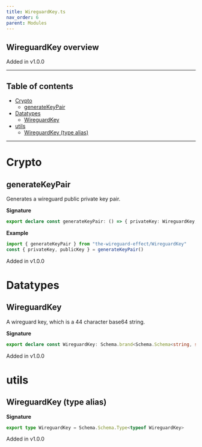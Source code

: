 ```yaml
---
title: WireguardKey.ts
nav_order: 6
parent: Modules
---
```


## WireguardKey overview

Added in v1.0.0

---

<h2 class="text-delta">Table of contents</h2>

- [Crypto](#crypto)
  - [generateKeyPair](#generatekeypair)
- [Datatypes](#datatypes)
  - [WireguardKey](#wireguardkey)
- [utils](#utils)
  - [WireguardKey (type alias)](#wireguardkey-type-alias)

---

# Crypto

## generateKeyPair

Generates a wireguard public private key pair.

**Signature**

```ts
export declare const generateKeyPair: () => { privateKey: WireguardKey; publicKey: WireguardKey }
```

**Example**

```ts
import { generateKeyPair } from "the-wireguard-effect/WireguardKey"
const { privateKey, publicKey } = generateKeyPair()
```

Added in v1.0.0

# Datatypes

## WireguardKey

A wireguard key, which is a 44 character base64 string.

**Signature**

```ts
export declare const WireguardKey: Schema.brand<Schema.Schema<string, string, never>, "WireguardKey">
```

Added in v1.0.0

# utils

## WireguardKey (type alias)

**Signature**

```ts
export type WireguardKey = Schema.Schema.Type<typeof WireguardKey>
```

Added in v1.0.0
